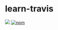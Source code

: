 # learn-travis

![](https://travis-ci.org/showonne/learn-travis.svg?branch=master)
[![npm](https://img.shields.io/npm/v/npm.svg)](https://github.com/showonne/learn-travis)
